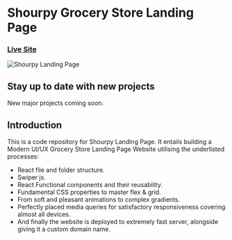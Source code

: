 # Shourpy Grocery Store Landing Page
### [Live Site](https://shourpy.cf)

![Shourpy Landing Page](https://i.ibb.co/FKhNvKS/SHOURPY.png)

## Stay up to date with new projects
New major projects coming soon.

## Introduction
 This is a code repository for Shourpy Landing Page. It entails building a Modern UI/UX Grocery Store Landing Page Website utilising the underlisted processes:

- React file and folder structure.
- Swiper js.
- React Functional components and their reusability.
- Fundamental CSS properties to master flex & grid.
- From soft and pleasant animations to complex gradients.
- Perfectly placed media queries for satisfactory responsiveness covering almost all devices.
- And finally the website is deployed to extremely fast server, alongside giving it a custom domain name.

